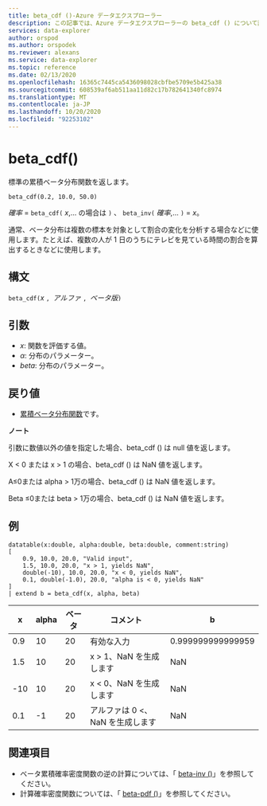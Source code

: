 ```yaml
---
title: beta_cdf ()-Azure データエクスプローラー
description: この記事では、Azure データエクスプローラーの beta_cdf () について説明します。
services: data-explorer
author: orspod
ms.author: orspodek
ms.reviewer: alexans
ms.service: data-explorer
ms.topic: reference
ms.date: 02/13/2020
ms.openlocfilehash: 16365c7445ca5436098028cbfbe5709e5b425a38
ms.sourcegitcommit: 608539af6ab511aa11d82c17b782641340fc8974
ms.translationtype: MT
ms.contentlocale: ja-JP
ms.lasthandoff: 10/20/2020
ms.locfileid: "92253102"
---
```

# <a name="beta_cdf"></a>beta_cdf()

標準の累積ベータ分布関数を返します。

```kusto
beta_cdf(0.2, 10.0, 50.0)
```

*確率*  =  `beta_cdf(` *x*,... の場合は `)` 、 `beta_inv(` *確率*,... `)`  = *x*。

通常、ベータ分布は複数の標本を対象として割合の変化を分析する場合などに使用します。たとえば、複数の人が 1 日のうちにテレビを見ている時間の割合を算出するときなどに使用します。

## <a name="syntax"></a>構文

`beta_cdf(`*x* `, `*アルファ* `, `*ベータ版*`)`

## <a name="arguments"></a>引数

* *x*: 関数を評価する値。
* *α*: 分布のパラメーター。
* *beta*: 分布のパラメーター。

## <a name="returns"></a>戻り値

* [累積ベータ分布関数](https://en.wikipedia.org/wiki/Beta_distribution#Cumulative_distribution_function)です。

**ノート**

引数に数値以外の値を指定した場合、beta_cdf () は null 値を返します。

X < 0 または x > 1 の場合、beta_cdf () は NaN 値を返します。

Α≤0または alpha > 1万の場合、beta_cdf () は NaN 値を返します。

Beta ≤0または beta > 1万の場合、beta_cdf () は NaN 値を返します。

## <a name="examples"></a>例

<!-- csl: https://help.kusto.windows.net/Samples -->
```kusto
datatable(x:double, alpha:double, beta:double, comment:string)
[
    0.9, 10.0, 20.0, "Valid input",
    1.5, 10.0, 20.0, "x > 1, yields NaN",
    double(-10), 10.0, 20.0, "x < 0, yields NaN",
    0.1, double(-1.0), 20.0, "alpha is < 0, yields NaN"
]
| extend b = beta_cdf(x, alpha, beta)
```

|x|alpha|ベータ|コメント|b|
|---|---|---|---|---|
|0.9|10|20|有効な入力|0.999999999999959|
|1.5|10|20|x > 1、NaN を生成します|NaN|
|-10|10|20|x < 0、NaN を生成します|NaN|
|0.1|-1|20|アルファは 0 <、NaN を生成します|NaN|


## <a name="see-also"></a>関連項目


* ベータ累積確率密度関数の逆の計算については、「 [beta-inv ()](./beta-invfunction.md)」を参照してください。
* 計算確率密度関数については、「 [beta-pdf ()](./beta-pdffunction.md)」を参照してください。
